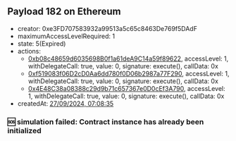 ## Payload 182 on Ethereum

- creator: 0xe3FD707583932a99513a5c65c8463De769f5DAdF
- maximumAccessLevelRequired: 1
- state: 5(Expired)
- actions:
  - [0xb08c48659d6035698B0f1a61deA9C14a59f89622](https://etherscan.io/tx/0xb08c48659d6035698B0f1a61deA9C14a59f89622), accessLevel: 1, withDelegateCall: true, value: 0, signature: execute(), callData: 0x
  - [0xf519083f06D2cD0Aa6dd780f0D06b2987a77F290](https://etherscan.io/tx/0xf519083f06D2cD0Aa6dd780f0D06b2987a77F290), accessLevel: 1, withDelegateCall: true, value: 0, signature: execute(), callData: 0x
  - [0x4E48C38a08388c29d9b71c657367e0D0cEf3A790](https://etherscan.io/tx/0x4E48C38a08388c29d9b71c657367e0D0cEf3A790), accessLevel: 1, withDelegateCall: true, value: 0, signature: execute(), callData: 0x
- createdAt: [27/09/2024, 07:08:35](https://etherscan.io/tx/0xd8dbb8491c805b5553be686766198a6b86af5bfcf782e89946b3fa80a2bd6393)

### :sos: simulation failed: Contract instance has already been initialized
